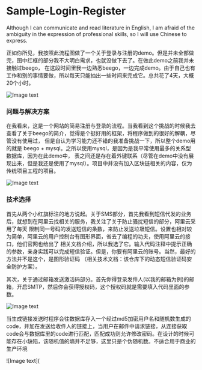 # Sample-Login-Register

Although I can communicate and read literature in English, I am afraid of the ambiguity in the expression of professional skills, 
so I will use Chinese to express.

正如你所见，我按照此流程图做了一个关于登录与注册的demo。但是并未全部做完，图中红框的部分我不大明白需求，也就没做下去了。在做此demo之前我并未接触过beego，
在这段时间里我一边熟悉beego，一边完成demo。由于自己也有工作和别的事情要做，所以每天只能抽出一些时间来完成它。总共花了4天，大概20个小时。

![Image text](https://github.com/RobinLG/Sample-Login-Register/blob/master/img/user%20interaction%20logic%20ver.02.png)

###  问题与解决方案
在我看来，这是一个网站的简易注册与登录的流程。当我看到这个挑战的时候我去查看了关于beego的简介，觉得是个挺好用的框架，将程序做到的很好的解耦，尽管没有使用过，
但是自认为学习能力还不错的我准备挑战一下，所以整个demo用的就是 beego + mysql。之所以使用mysql，是因为是我平常使用最多的关系型数据库，因为在此demo中，
表之间还是存在着外键联系（尽管在demo中没有展现出来，但是我还是使用了mysql）。项目中并没有加入区块链相关的内容，仅为传统项目工程的项目。

![Image text](https://github.com/RobinLG/Sample-Login-Register/blob/master/img/table.jpg)

###  技术选择
首先从两个小红旗标注的地方说起。关于SMS部分，首先我看到短信代发的业务后，就想到在阿里云找相关的服务，我关注了关于防止骚扰短信的部分，阿里云采用了每天
限制同一号码的发送短信的条数，来防止发送垃圾短信。设置也相对较为简单，阿里云的用户控制台有图形界面，省去了编程的功夫，使用阿里云的接口，他们官网也给出了
相关文档介绍，所以我选了它。输入代码注释中提示正确的参数，亲身实践可以完成短信验证。但是，你要有阿里云的账号。当然，最好的方法并不是这个，是图形验证码
（相关技术文档：该仓库下的动态短信验证码安全防护方案）。

其次，关于通过邮箱发送激活码部分。首先你得登录发件人(以我的邮箱为例)的邮箱，开启SMTP，然后你会获得授权码，这个授权码就是需要填入代码里面的参数。

![Image text](https://github.com/RobinLG/Sample-Login-Register/blob/master/img/1.png)

当生成链接发送时程序会往数据库存入一个经过md5加密用户名和随机数生成的code，并加在发送给收件人的链接上，当用户在邮件中请求链接，从连接获取code会与数据库里的code进行匹配，匹配成功则允许修改密码。在设计的时候可能存在小缺陷，该随机值的熵并不足够，这里只是个伪随机数。不适合用于商业的生产环境

![Image text](

